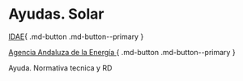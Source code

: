 # Ayudas. Solar

[IDAE](https://www.idae.es/){ .md-button .md-button--primary }


[Agencia Andaluza de la Energía ](https://www.agenciaandaluzadelaenergia.es/es){ .md-button .md-button--primary }

Ayuda.
Normativa tecnica y RD
<iframe hidden
  allowfullscreen="true"
  src="https://formulario-yzohicfcma-ew.a.run.app/contacto"
  width="100%"
  height="75%"
  style="border: 1px solid #ddd; max-width: 1200px; min-height: 500px"
>
</iframe>



